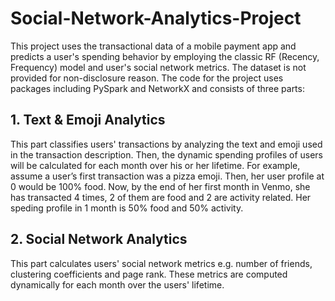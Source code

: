 # Social-Network-Analytics-Project
This project uses the transactional data of a mobile payment app and predicts a user's spending behavior by employing the classic RF (Recency, Frequency) model and user's social network metrics. The dataset is not provided for non-disclosure reason. The code for the project uses packages including PySpark and NetworkX and consists of three parts:
## 1. Text & Emoji Analytics
This part classifies users' transactions by analyzing the text and emoji used in the transaction description. Then, the dynamic spending profiles of users will be calculated for each month over his or her lifetime. For example, assume a user’s first transaction was a pizza emoji. Then, her user profile at 0
would be 100% food. Now, by the end of her first month in Venmo, she has transacted 4 times, 2 of them are food and 2 are activity related. Her speding profile in 1 month is 50% food and 50% activity.
## 2. Social Network Analytics
This part calculates users' social network metrics e.g. number of friends, clustering coefficients and page rank. These metrics are computed dynamically for each month over the users' lifetime. 
